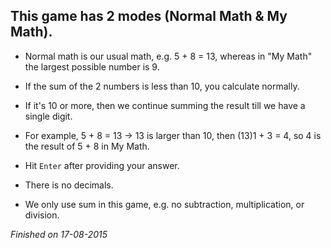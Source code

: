 ## This game has 2 modes (Normal Math & My Math).

* Normal math is our usual math, e.g. 5 + 8 = 13, whereas in "My Math" the largest possible number is 9.
* If the sum of the 2 numbers is less than 10, you calculate normally.
* If it's 10 or more, then we continue summing the result till we have a single digit.
* For example, 5 + 8 = 13 -> 13 is larger than 10, then (13)1 + 3 = 4, so 4 is the result of 5 + 8 in My Math.
* Hit `Enter` after providing your answer.

* There is no decimals.
* We only use sum in this game, e.g. no subtraction, multiplication, or division.

*Finished on 17-08-2015*
